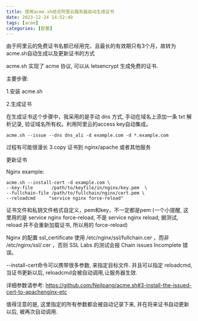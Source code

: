 ```yaml
---
title: 使用acme.sh结合阿里云服务器自动生成证书
date: 2023-12-24 14:52:49
tags: [acme]
categories: [配置]
---
```


由于阿里云的免费证书名额已经用完，且最长的有效期只有3个月，故转为acme.sh自动生成以及更新证书的方式

acme.sh 实现了 acme 协议, 可以从 letsencrypt 生成免费的证书.

主要步骤:

1.安装 acme.sh

2.生成证书

在生成证书这个步骤中，我采用的是手动 dns 方式, 手动在域名上添加一条 txt 解析记录, 验证域名所有权。利用阿里云的access key自动集成。

```
acme.sh --issue --dns dns_ali -d example.com -d *.example.com
```
过程有可能很漫长
3.copy 证书到 nginx/apache 或者其他服务


更新证书

Nginx example:

```
acme.sh --install-cert -d example.com \
--key-file       /path/to/keyfile/in/nginx/key.pem  \
--fullchain-file /path/to/fullchain/nginx/cert.pem \
--reloadcmd     "service nginx force-reload"
```
证书文件和私钥文件格式自定义，pem和key，不一定都是pem
(一个小提醒, 这里用的是 service nginx force-reload, 不是 service nginx reload, 据测试, reload 并不会重新加载证书, 所以用的 force-reload)

Nginx 的配置 ssl_certificate 使用 /etc/nginx/ssl/fullchain.cer ，而非 /etc/nginx/ssl/<domain>.cer ，否则 SSL Labs 的测试会报 Chain issues Incomplete 错误。

--install-cert命令可以携带很多参数, 来指定目标文件. 并且可以指定 reloadcmd, 当证书更新以后, reloadcmd会被自动调用,让服务器生效.

详细参数请参考: https://github.com/Neilpang/acme.sh#3-install-the-issued-cert-to-apachenginx-etc

值得注意的是, 这里指定的所有参数都会被自动记录下来, 并在将来证书自动更新以后, 被再次自动调用.

